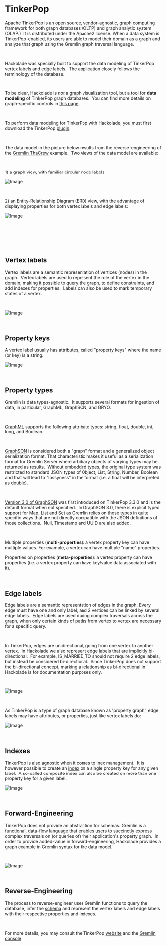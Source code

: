 # TinkerPop

Apache TinkerPop is an open source, vendor-agnostic, graph computing framework for both graph databases (OLTP) and graph analytic system (OLAP.)&nbsp; It is distributed under the Apache2 license. When a data system is TinkerPop-enabled, its users are able to model their domain as a graph and analyze that graph using the Gremlin graph traversal language.

&nbsp;

Hackolade was specially built to support the data modeling of TinkerPop vertex labels and edge labels.&nbsp; The application closely follows the terminology of the database.

&nbsp;

To be clear, Hackolade is *not* a graph visualization tool, but a tool for **data modeling** of TinkerPop graph databases.&nbsp; You can find more details on graph-specific controls in [this page](<Graphshapes.md>).

&nbsp;

To perform data modeling for TinkerPop with Hackolade, you must first download the TinkerPop [plugin](<DownloadadditionalDBtargetplugin.md>). &nbsp;

&nbsp;

The data model in the picture below results from the reverse-engineering of the [Gremlin ThaCrew](<http://tinkerpop.apache.org/docs/current/tutorials/the-gremlin-console/#toy-graphs> "target=\"\_blank\"") example.&nbsp; Two views of the data model are available:

&nbsp;

&#49;) a graph view, with familiar circular node labels

![Image](<lib/TinkerPop%20workspace.png>)

&nbsp;

&#50;) an Entity-Relationship Diagram (ERD) view, with the advantage of displaying properties for both vertex labels and edge labels:

![Image](<lib/Tinkerpop%20workspace%20ERD.png>)

&nbsp;

&nbsp;

&nbsp;

## Vertex labels

Vertex labels are a semantic representation of vertices (nodes) in the graph.&nbsp; Vertex labels are used to represent the role of the vertex in the domain, making it possible to query the graph, to define constraints, and add indexes for properties.&nbsp; Labels can also be used to mark temporary states of a vertex.&nbsp;

&nbsp;

![Image](<lib/Neo4j%20node%20label.png>)

&nbsp;

## Property keys

A vertex label usually has attributes, called "property keys" where the name (or key) is a string.

![Image](<lib/Neo4j%20node%20label%20property%20keys.png>)

&nbsp;

## Property types

Gremlin is data types-agnostic.&nbsp; It supports several formats for ingestion of data, in particular, GraphML, GraphSON, and GRYO.&nbsp;

&nbsp;

[GraphML](<http://tinkerpop.apache.org/docs/3.4.1/dev/io/#graphml> "target=\"\_blank\"") supports the following attribute types: string, float, double, int, long, and Boolean. &nbsp;

&nbsp;

[GraphSON](<http://tinkerpop.apache.org/docs/3.4.1/dev/io/#graphson> "target=\"\_blank\"") is considered both a "graph" format and a generalized object serialization format. That characteristic makes it useful as a serialization format for Gremlin Server where arbitrary objects of varying types may be returned as results.&nbsp; Without embedded types, the original type system was restricted to standard JSON types of Object, List, String, Number, Boolean and that will lead to "lossyness" in the format (i.e. a float will be interpreted as double).

&nbsp;

[Version 3.0 of GraphSON](<http://tinkerpop.apache.org/docs/3.4.1/dev/io/#graphson-3d0> "target=\"\_blank\"") was first introduced on TinkerPop 3.3.0 and is the default format when not specified.&nbsp; In GraphSON 3.0, there is explicit typed support for Map, List and Set as Gremlin relies on those types in quite specific ways that are not directly compatible with the JSON definitions of those collections.&nbsp; Null, Timestamp and UUID are also added.

&nbsp;

Multiple properties (**multi-properties**): a vertex property key can have multiple values. For example, a vertex can have multiple "name" properties.

Properties on properties (**meta-properties**): a vertex property can have properties (i.e. a vertex property can have key/value data associated with it).

&nbsp;

## Edge labels

Edge labels are a semantic representation of edges in the graph. Every edge must have one and only label, and 2 vertices can be linked by several edge labels.&nbsp; Edge labels are used during complex traversals across the graph, when only certain kinds of paths from vertex to vertex are necessary for a specific query.

&nbsp;

In TinkerPop, edges are unidirectional, going from one vertex to another vertex.&nbsp; In Hackolade we also represent edge labels that are implicitly bi-directional.&nbsp; For example, IS\_MARRIED\_TO should not require 2 edge labels, but instead be considered bi-directional.&nbsp; Since TinkerPop does not support the bi-directional concept, marking a relationship as bi-directional in Hackolade is for documentation purposes only.&nbsp;

&nbsp;

![Image](<lib/Neo4j%20relationship%20type.png>)

&nbsp;

As TinkerPop is a type of graph database known as 'property graph', edge labels may have attributes, or properties, just like vertex labels do:

![Image](<lib/Neo4j%20relationship%20type%20property%20keys.png>)

&nbsp;

## Indexes

TinkerPop is also agnostic when it comes to inex management.&nbsp; It is however possible to create an [index](<http://tinkerpop.apache.org/docs/current/reference/#index-step> "target=\"\_blank\"") on a single property key for any given label.&nbsp; A so-called composite index can also be created on more than one property key for a given label.

![Image](<lib/Neo4j%20node%20index.png>)

&nbsp;

## Forward-Engineering

TinkerPop does not provide an abstraction for schemas. Gremlin is a functional, data-flow language that enables users to succinctly express complex traversals on (or queries of) their application's property graph.&nbsp; In order to provide added-value in forward-engineering, Hackolade provides a graph example in Gremlin syntax for the data model. &nbsp;

&nbsp;

![Image](<lib/TinkerPop%20forward-engineering%20Gremlin.png>)

&nbsp;

## Reverse-Engineering

The process to reverse-engineer uses Gremlin functions to query the database, infer the [schema](<https://neo4j.com/docs/developer-manual/current/cypher/schema/> "target=\"\_blank\"") and represent the vertex labels and edge labels with their respective properties and indexes.

&nbsp;

For more details, you may consult the TinkerPop [website](<http://tinkerpop.apache.org/docs/current/reference/#\_tinkerpop\_documentation> "target=\"\_blank\"") and the [Gremlin console](<http://tinkerpop.apache.org/docs/current/tutorials/the-gremlin-console> "target=\"\_blank\"").

